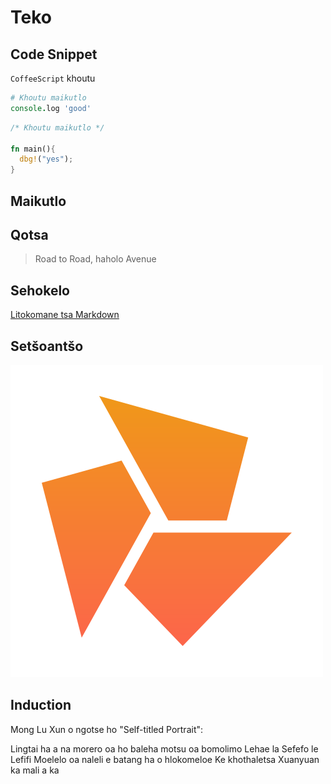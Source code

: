[Markdown 全局注释]:#

# Teko

## Code Snippet

`CoffeeScript` khoutu

```coffee
# Khoutu maikutlo
console.log 'good'


```

```rust
/* Khoutu maikutlo */

fn main(){
  dbg!("yes");
}
```

## Maikutlo

<!-- HTML 注释 --> 

<!-- 多行注释 --> 

## Qotsa

> Road to Road, haholo Avenue

## Sehokelo

[Litokomane tsa Markdown](https://github.com/xxai-art/xxai-art-md)

## Setšoantšo

![xxAI.Art Brand Identity](https://raw.githubusercontent.com/xxai-art/web/main/file/svg/logo.svg)

## Induction

Mong Lu Xun o ngotse ho "Self-titled Portrait":

  Lingtai ha a na morero oa ho baleha motsu oa bomolimo
  Lehae la Sefefo le Lefifi
  Moelelo oa naleli e batang ha o hlokomeloe
  Ke khothaletsa Xuanyuan ka mali a ka


